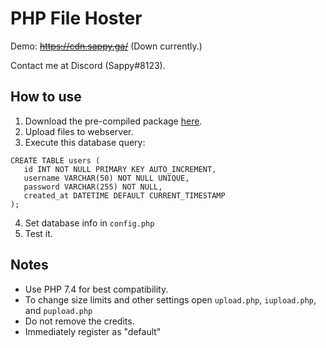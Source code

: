 # PHP File Hoster

Demo: ~~https://cdn.sappy.ga/~~ (Down currently.)

Contact me at Discord (Sappy#8123).

## How to use

1. Download the pre-compiled package [here](https://github.com/Slddev/php-fileuploader/releases).
2. Upload files to webserver.
3. Execute this database query: 
 ```
 CREATE TABLE users (
    id INT NOT NULL PRIMARY KEY AUTO_INCREMENT,
    username VARCHAR(50) NOT NULL UNIQUE,
    password VARCHAR(255) NOT NULL,
    created_at DATETIME DEFAULT CURRENT_TIMESTAMP
);
```
4. Set database info in `config.php`
5. Test it.

## Notes

- Use PHP 7.4 for best compatibility.
- To change size limits and other settings open `upload.php`, `iupload.php`, and `pupload.php` 
- Do not remove the credits.
- Immediately register as "default"
